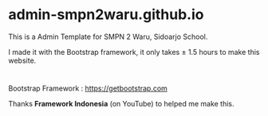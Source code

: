 # admin-smpn2waru.github.io

This is a Admin Template for SMPN 2 Waru, Sidoarjo School.
 </br>

I made it with the Bootstrap framework, it only takes ± 1.5 hours to make this website.

#
Bootstrap Framework : https://getbootstrap.com

Thanks <b>Framework Indonesia</b> (on YouTube) to helped me make this.


